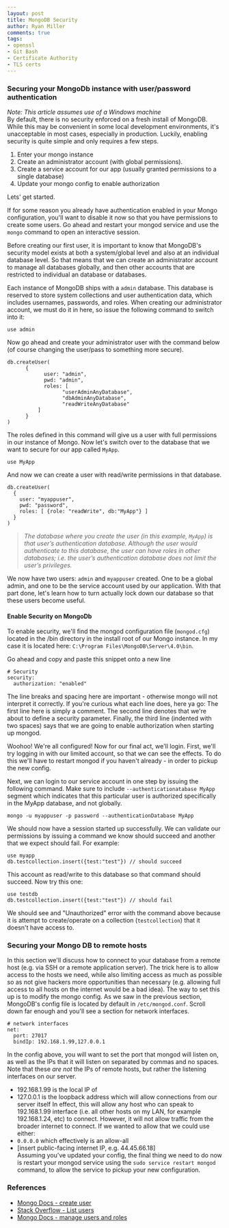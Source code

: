 ```yaml
---
layout: post
title: MongoDB Security
author: Ryan Miller
comments: true
tags:
- openssl
- Git Bash
- Certificate Authority
- TLS certs
---
```


### Securing your MongoDb instance with user/password authentication
*Note: This article assumes use of a Windows machine*  
By default, there is no security enforced on a fresh install of MongoDB. While this may be convenient in some local development environments, it's unacceptable 
in most cases, especially in production. Luckily, enabling security is quite simple and only requires a few steps.  
1. Enter your mongo instance 
1. Create an administrator account (with global permissions).
1. Create a service account for our app (usually granted permissions to a single database)
1. Update your mongo config to enable authorization

Lets' get started.  
  
If for some reason you already have authentication enabled in your Mongo configuration, you'll want to disable it now so that you have permissions to create some users. Go ahead and restart your mongod service and use the `mongo` command to open an interactive session.  

Before creating our first user, it is important to know that MongoDB's security model exists at both a system/global level and also at an individual database level. So that means that we can create an administrator account to manage all databases globally, and then other accounts that are restricted to individual an database or databases.  
  
Each instance of MongoDB ships with a `admin` database. This database is reserved to store system collections and user authentication data, which includes usernames, passwords, and roles. When creating our administrator account, we must do it in here, so issue the following command to switch into it:
 
```
use admin
```
 
Now go ahead and create your administrator user with the command below (of course changing the user/pass to something more secure).
```
db.createUser(
      {
            user: "admin",
            pwd: "admin",
            roles: [
                  "userAdminAnyDatabase",
                  "dbAdminAnyDatabase",
                  "readWriteAnyDatabase"
	      ]
      }
)
```
The roles defined in this command will give us a user with full permissions in our instance of Mongo.
Now let's switch over to the database that we want to secure for our app called `MyApp`.
```
use MyApp
```
And now we can create a user with read/write permissions in that database.

```
db.createUser(
  {
    user: "myappuser",
    pwd: "password",
    roles: [ {role: "readWrite", db:"MyApp"} ]
  }
)
```  
  
> *The database where you create the user (in this example, `MyApp`) is that user’s authentication database. Although the user would authenticate to this database, the user can have roles in other databases; i.e. the user’s authentication database does not limit the user’s privileges.*

We now have two users: `admin` and `myappuser` created. One to be a global admin, and one to be the service account used by our application. With that part done, let's learn how to turn actually lock down our database so that these users become useful.

#### Enable Security on MongoDb
To enable security, we'll find the mongod configuration file (`mongod.cfg`) located in the /bin directory in the install root of our Mongo instance. In my case it is located here: `C:\Program Files\MongoDB\Server\4.0\bin`.  

Go ahead and copy and paste this snippet onto a new line
```
# Security
security:
  authorization: "enabled"
```
The line breaks and spacing here are important - otherwise mongo will not interpret it correctly. If you're curious what each line does, here ya go: The first line here is simply a comment. The second line denotes that we're about to define a security parameter. Finally, the third line (indented with two spaces) says that we are going to enable authorization when starting up mongod.

Woohoo! We're all configured! Now for our final act, we'll login. First, we'll try logging in with our limited account, so that we can see the effects. To do this we'll have to restart mongod if you haven't already - in order to pickup the new config.
  
Next, we can login to our service account in one step by issuing the following command. Make sure to include `--authenticationatabase MyApp` segment which indicates that this particular user is authorized specifically in the MyApp database, and not globally.

```
mongo -u myappuser -p password --authenticationDatabase MyApp
```
We should now have a session started up successfully. We can validate our permissions by issuing a command we know should succeed and another that we expect should fail. For example:
```
use myapp
db.testcollection.insert({test:"test"}) // should succeed
```
This account as read/write to this database so that command should succeed. Now try this one:
```
use testdb
db.testcollection.insert({test:"test"}) // should fail
```
We should see and "Unauthorized" error with the command above because it is attempt to create/operate on a collection (`testcollection`) that it doesn't have access to.

### Securing your Mongo DB to remote hosts
In this section we'll discuss how to connect to your database from a remote host (e.g. via SSH or a remote application server). The trick here is to allow access to the hosts we need, while also limiting access as much as possible so as not give hackers more opportunities than necessary (e.g. allowing full access to all hosts on the internet would be a bad idea). 
The way to set this up is to modify the mongo config. As we saw in the previous section, MongoDB's config file is located by default in `/etc/mongod.conf`. Scroll down far enough and you'll see a section for network interfaces.

```
# network interfaces
net:
  port: 27017
  bindIp: 192.168.1.99,127.0.0.1
```

In the config above, you will want to set the port that mongod will listen on, as well as the IPs that it will listen on separated by commas and no spaces. 
Note that these *are not* the IPs of remote hosts, but rather the listening interfaces on our server.
- 192.168.1.99 is the local IP of
- 127.0.0.1 is the loopback address which will allow connections from our server itself
In effect, this will allow any host who can speak to 192.168.1.99 interface (i.e. all other hosts on my LAN, for example 192.168.1.24, etc) to connect. However, it will not allow traffic from the broader internet to connect. If we wanted to allow that we could use either:
- `0.0.0.0` which effectively is an allow-all
- [insert public-facing internet IP, e.g. 44.45.66.18]  
Assuming you've updated your config, the final thing we need to do now is restart your mongod service using the `sudo service restart mongod` command, to allow the service to pickup your new configuration.

### References
- [Mongo Docs - create user](https://docs.mongodb.com/manual/reference/method/db.createUser/)
- [Stack Overflow - List users](https://stackoverflow.com/questions/32582244/how-to-list-all-users-in-the-mongo-shell)
- [Mongo Docs - manage users and roles](https://docs.mongodb.com/manual/tutorial/manage-users-and-roles/#view-a-user-s-roles)

